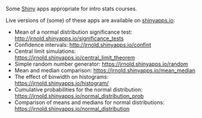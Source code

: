 Some [Shiny](http://shiny.rstudio.com/) apps appropriate for intro stats courses.


Live versions of (some) of these apps are available on [shinyapps.io](http://shinyapps.io):

- Mean of a normal distribution significance test: http://jrnold.shinyapps.io/significance_tests
- Confidence intervals: http://jrnold.shinyapps.io/confint
- Central limit simulations: https://jrnold.shinyapps.io/central_limit_theorem
- Simple random number generator: https://jrnold.shinyapps.io/random
- Mean and median comparison: https://jrnold.shinyapps.io/mean_median
- The effect of binwidth on histograms: https://jrnold.shinyapps.io/histogram/
- Cumulative probabilities for the normal distribution: https://jrnold.shinyapps.io/normal_distribution_prob
- Comparison of means and medians for normal distributions: https://jrnold.shinyapps.io/normal_distribution

